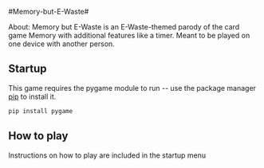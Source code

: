 #Memory-but-E-Waste#

About:
Memory but E-Waste is an E-Waste-themed parody of the card game Memory with additional features like a timer. Meant to be played on one device with another person. 

## Startup

This game requires the pygame module to run -- use the package manager [pip](https://pip.pypa.io/en/stable/) to install it.

```bash
pip install pygame
```

## How to play

Instructions on how to play are included in the startup menu 
